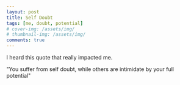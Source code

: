 ```yaml
---
layout: post
title: Self Doubt
tags: [me, doubt, potential]
# cover-img: /assets/img/
# thumbnail-img: /assets/img/
comments: true
---
```

I heard this quote that really impacted me.  

"You suffer from self doubt, while others are intimidate by your full potential"
